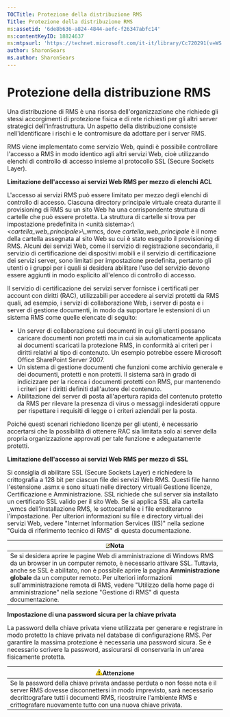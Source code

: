 ```yaml
---
TOCTitle: Protezione della distribuzione RMS
Title: Protezione della distribuzione RMS
ms:assetid: '6de8b636-a824-4844-aefc-f26347abfc14'
ms:contentKeyID: 18824637
ms:mtpsurl: 'https://technet.microsoft.com/it-it/library/Cc720291(v=WS.10)'
author: SharonSears
ms.author: SharonSears
---
```


Protezione della distribuzione RMS
==================================

Una distribuzione di RMS è una risorsa dell'organizzazione che richiede gli stessi accorgimenti di protezione fisica e di rete richiesti per gli altri server strategici dell'infrastruttura. Un aspetto della distribuzione consiste nell'identificare i rischi e le contromisure da adottare per i server RMS.

RMS viene implementato come servizio Web, quindi è possibile controllare l'accesso a RMS in modo identico agli altri servizi Web, cioè utilizzando elenchi di controllo di accesso insieme al protocollo SSL (Secure Sockets Layer).

**Limitazione dell'accesso ai servizi Web RMS per mezzo di elenchi ACL**

L'accesso ai servizi RMS può essere limitato per mezzo degli elenchi di controllo di accesso. Ciascuna directory principale virtuale creata durante il provisioning di RMS su un sito Web ha una corrispondente struttura di cartelle che può essere protetta. La struttura di cartelle si trova per impostazione predefinita in &lt;unità sistema&gt;:\\&lt;*cartella\_web\_principale*&gt;\\\_wmcs, dove *cartella\_web\_principale* è il nome della cartella assegnata al sito Web su cui è stato eseguito il provisioning di RMS. Alcuni dei servizi Web, come il servizio di registrazione secondaria, il servizio di certificazione dei dispositivi mobili e il servizio di certificazione dei servizi server, sono limitati per impostazione predefinita, pertanto gli utenti o i gruppi per i quali si desidera abilitare l'uso del servizio devono essere aggiunti in modo esplicito all'elenco di controllo di accesso.

Il servizio di certificazione dei servizi server fornisce i certificati per account con diritti (RAC), utilizzabili per accedere ai servizi protetti da RMS quali, ad esempio, i servizi di collaborazione Web, i server di posta e i server di gestione documenti, in modo da supportare le estensioni di un sistema RMS come quelle elencate di seguito:

-   Un server di collaborazione sui documenti in cui gli utenti possano caricare documenti non protetti ma in cui sia automaticamente applicata ai documenti scaricati la protezione RMS, in conformità ai criteri per i diritti relativi al tipo di contenuto. Un esempio potrebbe essere Microsoft Office SharePoint Server 2007.
-   Un sistema di gestione documenti che funzioni come archivio generale e dei documenti, protetti e non protetti. Il sistema sarà in grado di indicizzare per la ricerca i documenti protetti con RMS, pur mantenendo i criteri per i diritti definiti dall'autore del contenuto.
-   Abilitazione del server di posta all'apertura rapida del contenuto protetto da RMS per rilevare la presenza di virus o messaggi indesiderati oppure per rispettare i requisiti di legge o i criteri aziendali per la posta.

Poiché questi scenari richiedono licenze per gli utenti, è necessario accertarsi che la possibilità di ottenere RAC sia limitata solo ai server della propria organizzazione approvati per tale funzione e adeguatamente protetti.

**Limitazione dell'accesso ai servizi Web RMS per mezzo di SSL**

Si consiglia di abilitare SSL (Secure Sockets Layer) e richiedere la crittografia a 128 bit per ciascun file dei servizi Web RMS. Questi file hanno l'estensione .asmx e sono situati nelle directory virtuali Gestione licenze, Certificazione e Amministrazione. SSL richiede che sul server sia installato un certificato SSL valido per il sito Web. Se si applica SSL alla cartella \_wmcs dell'installazione RMS, le sottocartelle e i file erediteranno l'impostazione. Per ulteriori informazioni su file e directory virtuali dei servizi Web, vedere "Internet Information Services (IIS)" nella sezione "Guida di riferimento tecnico di RMS" di questa documentazione.

| ![](/security-updates/images/Cc720291.note(WS.10).gif)Nota                                                                                                                                                                                                                                                                                                                                                                       |
|---------------------------------------------------------------------------------------------------------------------------------------------------------------------------------------------------------------------------------------------------------------------------------------------------------------------------------------------------------------------------------------------------------------------------------------------|
| Se si desidera aprire le pagine Web di amministrazione di Windows RMS da un browser in un computer remoto, è necessario attivare SSL. Tuttavia, anche se SSL è abilitato, non è possibile aprire la pagina **Amministrazione globale** da un computer remoto. Per ulteriori informazioni sull'amministrazione remota di RMS, vedere "Utilizzo della home page di amministrazione" nella sezione "Gestione di RMS" di questa documentazione. |

**Impostazione di una password sicura per la chiave privata**

La password della chiave privata viene utilizzata per generare e registrare in modo protetto la chiave privata nel database di configurazione RMS. Per garantire la massima protezione è necessaria una password sicura. Se è necessario scrivere la password, assicurarsi di conservarla in un'area fisicamente protetta.

| ![](/security-updates/images/Cc720291.Caution(WS.10).gif)Attenzione                                                                                                                                                                                                   |
|----------------------------------------------------------------------------------------------------------------------------------------------------------------------------------------------------------------------------------------------------------------------------------|
| Se la password della chiave privata andasse perduta o non fosse nota e il server RMS dovesse disconnettersi in modo imprevisto, sarà necessario decrittografare tutti i documenti RMS, ricostruire l'ambiente RMS e crittografare nuovamente tutto con una nuova chiave privata. |
